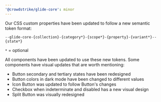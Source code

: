 ```yaml
---
'@crowdstrike/glide-core': minor
---
```


Our CSS custom properties have been updated to follow a new semantic token format:

```
--glide-core-{collection}-{category*}-{scope*}-{property}-{variant*}--{state*}
```

`*` = optional

All components have been updated to use these new tokens. Some components have visual updates that are worth mentioning:

- Button secondary and tertiary states have been redesigned
- Button colors in dark mode have been changed to different values
- Icon Button was updated to follow Button's changes
- Checkbox when indeterminate and disabled has a new visual design
- Split Button was visually redesigned
